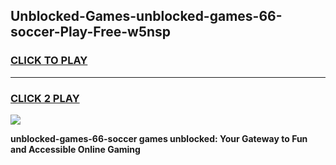 
## Unblocked-Games-unblocked-games-66-soccer-Play-Free-w5nsp
<h3>
<a href="https://premium76.site?title=unblocked-games-66-soccer&ref=10A">CLICK TO PLAY</a></h3>
<hr>

<h3>
<a href="https://premium76.site?title=unblocked-games-66-soccer&ref=10A">CLICK 2 PLAY</a>
  
</h3>

<a href="https://premium76.site?title=unblocked-games-66-soccer&ref=10A"><img src="https://clearcache.store/games.png"></a>


**unblocked-games-66-soccer games unblocked: Your Gateway to Fun and Accessible Online Gaming**
